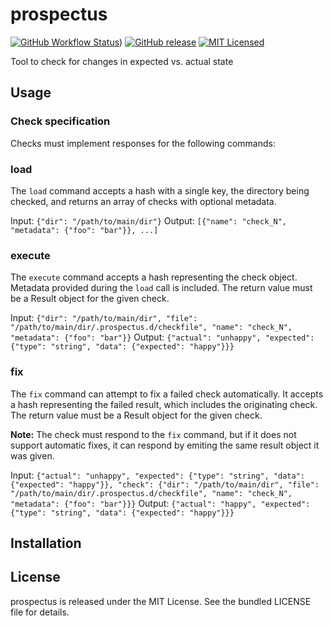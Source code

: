 prospectus
=========

[![GitHub Workflow Status](https://img.shields.io/github/workflow/status/akerl/prospectus/Build)](https://github.com/akerl/prospectus/actions))
[![GitHub release](https://img.shields.io/github/release/akerl/prospectus.svg)](https://github.com/akerl/prospectus/releases)
[![MIT Licensed](https://img.shields.io/badge/license-MIT-green.svg)](https://tldrlegal.com/license/mit-license)

Tool to check for changes in expected vs. actual state

## Usage

### Check specification

Checks must implement responses for the following commands:

### load

The `load` command accepts a hash with a single key, the directory being checked, and returns an array of checks with optional metadata.

Input: `{"dir": "/path/to/main/dir"}`
Output: `[{"name": "check_N", "metadata": {"foo": "bar"}}, ...]`

### execute

The `execute` command accepts a hash representing the check object. Metadata provided during the `load` call is included. The return value must be a Result object for the given check.

Input: `{"dir": "/path/to/main/dir", "file": "/path/to/main/dir/.prospectus.d/checkfile", "name": "check_N", "metadata": {"foo": "bar"}}`
Output: `{"actual": "unhappy", "expected": {"type": "string", "data": {"expected": "happy"}}}`

### fix

The `fix` command can attempt to fix a failed check automatically. It accepts a hash representing the failed result, which includes the originating check. The return value must be a Result object for the given check.

**Note:** The check must respond to the `fix` command, but if it does not support automatic fixes, it can respond by emiting the same result object it was given.

Input: `{"actual": "unhappy", "expected": {"type": "string", "data": {"expected": "happy"}}, "check": {"dir": "/path/to/main/dir", "file": "/path/to/main/dir/.prospectus.d/checkfile", "name": "check_N", "metadata": {"foo": "bar"}}}`
Output: `{"actual": "happy", "expected": {"type": "string", "data": {"expected": "happy"}}}`

## Installation

## License

prospectus is released under the MIT License. See the bundled LICENSE file for details.

